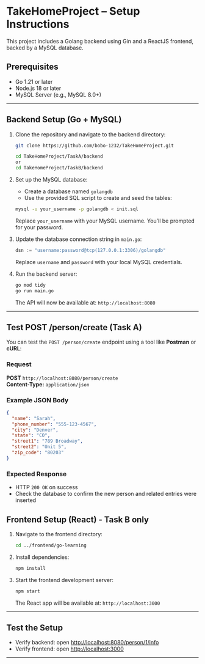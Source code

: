 # TakeHomeProject – Setup Instructions

This project includes a Golang backend using Gin and a ReactJS frontend, backed by a MySQL database.

## Prerequisites

- Go 1.21 or later
- Node.js 18 or later
- MySQL Server (e.g., MySQL 8.0+)

---

## Backend Setup (Go + MySQL)

1. Clone the repository and navigate to the backend directory:

   ```bash
   git clone https://github.com/bobo-1232/TakeHomeProject.git

   cd TakeHomeProject/TaskA/backend
   or
   cd TakeHomeProject/TaskB/backend

   ```

2. Set up the MySQL database:

   - Create a database named `golangdb`
   - Use the provided SQL script to create and seed the tables:

   ```bash
   mysql -u your_username -p golangdb < init.sql
   ```

   Replace `your_username` with your MySQL username. You’ll be prompted for your password.

3. Update the database connection string in `main.go`:

   ```go
   dsn := "username:password@tcp(127.0.0.1:3306)/golangdb"
   ```

   Replace `username` and `password` with your local MySQL credentials.

4. Run the backend server:

   ```bash
   go mod tidy
   go run main.go
   ```

   The API will now be available at: `http://localhost:8080`

---

## Test POST /person/create (Task A)

You can test the `POST /person/create` endpoint using a tool like **Postman** or **cURL**:

### Request

**POST** `http://localhost:8080/person/create`  
**Content-Type:** `application/json`

### Example JSON Body

```json
{
  "name": "Sarah",
  "phone_number": "555-123-4567",
  "city": "Denver",
  "state": "CO",
  "street1": "789 Broadway",
  "street2": "Unit 5",
  "zip_code": "80203"
}
```

### Expected Response

- HTTP `200 OK` on success
- Check the database to confirm the new person and related entries were inserted

## Frontend Setup (React) - Task B only

1. Navigate to the frontend directory:

   ```bash
   cd ../frontend/go-learning
   ```

2. Install dependencies:

   ```bash
   npm install
   ```

3. Start the frontend development server:

   ```bash
   npm start
   ```

   The React app will be available at: `http://localhost:3000`

---

## Test the Setup

- Verify backend: open [http://localhost:8080/person/1/info](http://localhost:8080/person/1/info)
- Verify frontend: open [http://localhost:3000](http://localhost:3000)

---
